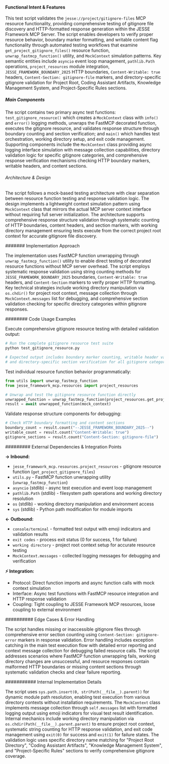 <!-- CACHE_METADATA_START -->
<!-- Source File: {PROJECT_ROOT}/jesse-framework-mcp/tests/test_gitignore_resource.py -->
<!-- Cached On: 2025-07-04T00:28:08.679103 -->
<!-- Source Modified: 2025-07-01T08:59:29.265995 -->
<!-- Cache Version: 1.0 -->
<!-- CACHE_METADATA_END -->

#### Functional Intent & Features

This test script validates the `jesse://project/gitignore-files` MCP resource functionality, providing comprehensive testing of gitignore file discovery and HTTP-formatted response generation within the JESSE Framework MCP Server. The script enables developers to verify proper resource behavior, boundary marker formatting, and writable content flag functionality through automated testing workflows that examine `get_project_gitignore_files()` resource function, `unwrap_fastmcp_function()` utility, and `MockContext` simulation patterns. Key semantic entities include `asyncio` event loop management, `pathlib.Path` operations, `project_resources` module integration, `JESSE_FRAMEWORK_BOUNDARY_2025` HTTP boundaries, `Content-Writable: true` headers, `Content-Section: gitignore-file` markers, and directory-specific gitignore validation for Project Root, Coding Assistant Artifacts, Knowledge Management System, and Project-Specific Rules sections.

##### Main Components

The script contains two primary async test functions: `test_gitignore_resource()` which creates a `MockContext` class with `info()` and `error()` logging methods, unwraps the FastMCP decorated function, executes the gitignore resource, and validates response structure through boundary counting and section verification; and `main()` which handles test orchestration, working directory setup, and exit code management. Supporting components include the `MockContext` class providing async logging interface simulation with message collection capabilities, directory validation logic for specific gitignore categories, and comprehensive response verification mechanisms checking HTTP boundary markers, writable headers, and content sections.

###### Architecture & Design

The script follows a mock-based testing architecture with clear separation between resource function testing and response validation logic. The design implements a lightweight context simulation pattern using `MockContext` class that mirrors the actual MCP server context interface without requiring full server initialization. The architecture supports comprehensive response structure validation through systematic counting of HTTP boundaries, content headers, and section markers, with working directory management ensuring tests execute from the correct project root context for accurate gitignore file discovery.

####### Implementation Approach

The implementation uses FastMCP function unwrapping through `unwrap_fastmcp_function()` utility to enable direct testing of decorated resource functions without MCP server overhead. The script employs systematic response validation using string counting methods for `JESSE_FRAMEWORK_BOUNDARY_2025` boundaries, `Content-Writable: true` headers, and `Content-Section` markers to verify proper HTTP formatting. Key technical strategies include working directory manipulation via `os.chdir()` for project root context, message collection through `MockContext.messages` list for debugging, and comprehensive section validation checking for specific directory categories within gitignore responses.

######## Code Usage Examples

Execute comprehensive gitignore resource testing with detailed validation output:

```python
# Run the complete gitignore resource test suite
python test_gitignore_resource.py

# Expected output includes boundary marker counting, writable header validation,
# and directory-specific section verification for all gitignore categories
```

Test individual resource function behavior programmatically:

```python
from utils import unwrap_fastmcp_function
from jesse_framework_mcp.resources import project_resources

# Unwrap and test the gitignore resource function directly
unwrapped_function = unwrap_fastmcp_function(project_resources.get_project_gitignore_files)
result = await unwrapped_function(mock_context)
```

Validate response structure components for debugging:

```python
# Check HTTP boundary formatting and content sections
boundary_count = result.count("--JESSE_FRAMEWORK_BOUNDARY_2025--")
writable_count = result.count("Content-Writable: true")
gitignore_sections = result.count("Content-Section: gitignore-file")
```

######### External Dependencies & Integration Points

**→ Inbound:**
- `jesse_framework_mcp.resources.project_resources` - gitignore resource function (`get_project_gitignore_files`)
- `utils.py` - FastMCP function unwrapping utility (`unwrap_fastmcp_function`)
- `asyncio` (stdlib) - async test execution and event loop management
- `pathlib.Path` (stdlib) - filesystem path operations and working directory resolution
- `os` (stdlib) - working directory manipulation and environment access
- `sys` (stdlib) - Python path modification for module imports

**← Outbound:**
- `console/terminal` - formatted test output with emoji indicators and validation results
- `exit codes` - process exit status (0 for success, 1 for failure)
- `working directory` - project root context setup for accurate resource testing
- `MockContext.messages` - collected logging messages for debugging and verification

**⚡ Integration:**
- Protocol: Direct function imports and async function calls with mock context simulation
- Interface: Async test functions with FastMCP resource integration and HTTP response validation
- Coupling: Tight coupling to JESSE Framework MCP resources, loose coupling to external environment

########## Edge Cases & Error Handling

The script handles missing or inaccessible gitignore files through comprehensive error section counting using `Content-Section: gitignore-error` markers in response validation. Error handling includes exception catching in the main test execution flow with detailed error reporting and context message collection for debugging failed resource calls. The script addresses scenarios where FastMCP function unwrapping fails, working directory changes are unsuccessful, and resource responses contain malformed HTTP boundaries or missing content sections through systematic validation checks and clear failure reporting.

########### Internal Implementation Details

The script uses `sys.path.insert(0, str(Path(__file__).parent))` for dynamic module path resolution, enabling test execution from various directory contexts without installation requirements. The `MockContext` class implements message collection through `self.messages` list with formatted logging output using emoji indicators for visual test result identification. Internal mechanics include working directory manipulation via `os.chdir(Path(__file__).parent.parent)` to ensure project root context, systematic string counting for HTTP response validation, and exit code management using `exit(0)` for success and `exit(1)` for failure states. The validation logic uses specific directory name matching for "Project Root Directory", "Coding Assistant Artifacts", "Knowledge Management System", and "Project-Specific Rules" sections to verify comprehensive gitignore coverage.